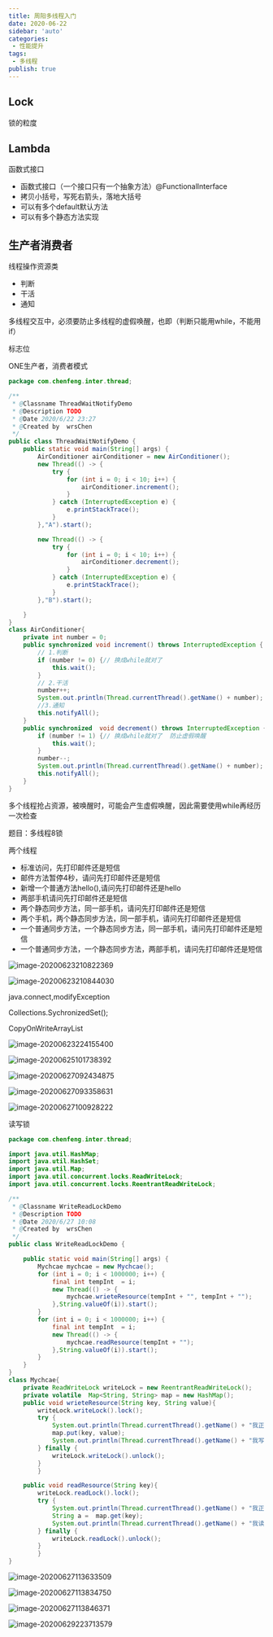 ```yaml
---
title: 周阳多线程入门
date: 2020-06-22
sidebar: 'auto'
categories:
 - 性能提升
tags:
 - 多线程
publish: true
---
```


## Lock

锁的粒度

## Lambda

函数式接口

* 函数式接口（一个接口只有一个抽象方法）@FunctionalInterface
* 拷贝小括号，写死右箭头，落地大括号
* 可以有多个default默认方法
* 可以有多个静态方法实现

## 生产者消费者

线程操作资源类

* 判断
* 干活
* 通知

多线程交互中，必须要防止多线程的虚假唤醒，也即（判断只能用while，不能用if）

标志位

ONE生产者，消费者模式

```java
package com.chenfeng.inter.thread;

/**
 * @Classname ThreadWaitNotifyDemo
 * @Description TODO
 * @Date 2020/6/22 23:27
 * @Created by  wrsChen
 */
public class ThreadWaitNotifyDemo {
    public static void main(String[] args) {
        AirConditioner airConditioner = new AirConditioner();
        new Thread(() -> {
            try {
                for (int i = 0; i < 10; i++) {
                    airConditioner.increment();
                }
            } catch (InterruptedException e) {
                e.printStackTrace();
            }
        },"A").start();

        new Thread(() -> {
            try {
                for (int i = 0; i < 10; i++) {
                    airConditioner.decrement();
                }
            } catch (InterruptedException e) {
                e.printStackTrace();
            }
        },"B").start();

    }
}
class AirConditioner{
    private int number = 0;
    public synchronized void increment() throws InterruptedException {
        // 1.判断
        if (number != 0) {// 换成while就对了
            this.wait();
        }
        // 2.干活
        number++;
        System.out.println(Thread.currentThread().getName() + number);
        //3.通知
        this.notifyAll();
    }
    public synchronized  void decrement() throws InterruptedException {
        if (number != 1) {// 换成while就对了  防止虚假唤醒
            this.wait();
        }
        number--;
        System.out.println(Thread.currentThread().getName() + number);
        this.notifyAll();
    }
}
```

多个线程抢占资源，被唤醒时，可能会产生虚假唤醒，因此需要使用while再经历一次检查

题目：多线程8锁

两个线程

* 标准访问，先打印邮件还是短信
* 邮件方法暂停4秒，请问先打印邮件还是短信
* 新增一个普通方法hello(),请问先打印邮件还是hello
* 两部手机请问先打印邮件还是短信
* 两个静态同步方法，同一部手机，请问先打印邮件还是短信
* 两个手机，两个静态同步方法，同一部手机，请问先打印邮件还是短信
* 一个普通同步方法，一个静态同步方法，同一部手机，请问先打印邮件还是短信
* 一个普通同步方法，一个静态同步方法，两部手机，请问先打印邮件还是短信

![image-20200623210822369](../images/image-20200623210822369.png)

![image-20200623210844030](../images/image-20200623210844030.png)

java.connect,modifyException

Collections.SychronizedSet();

CopyOnWriteArrayList

![image-20200623224155400](../images/image-20200623224155400.png)

![image-20200625101738392](../images/image-20200625101738392.png)

![image-20200627092434875](../images/image-20200627092434875.png)

![image-20200627093358631](../images/image-20200627093358631.png)

![image-20200627100928222](../images/image-20200627100928222.png)

读写锁

```java
package com.chenfeng.inter.thread;

import java.util.HashMap;
import java.util.HashSet;
import java.util.Map;
import java.util.concurrent.locks.ReadWriteLock;
import java.util.concurrent.locks.ReentrantReadWriteLock;

/**
 * @Classname WriteReadLockDemo
 * @Description TODO
 * @Date 2020/6/27 10:08
 * @Created by  wrsChen
 */
public class WriteReadLockDemo {

    public static void main(String[] args) {
        Mychcae mychcae = new Mychcae();
        for (int i = 0; i < 1000000; i++) {
            final int tempInt  = i;
            new Thread(() -> {
                mychcae.wrieteResource(tempInt + "", tempInt + "");
            },String.valueOf(i)).start();
        }
        for (int i = 0; i < 1000000; i++) {
            final int tempInt  = i;
            new Thread(() -> {
                mychcae.readResource(tempInt + "");
            },String.valueOf(i)).start();
        }
    }
}
class Mychcae{
    private ReadWriteLock writeLock = new ReentrantReadWriteLock();
    private volatile  Map<String, String> map = new HashMap();
    public void wrieteResource(String key, String value){
        writeLock.writeLock().lock();
        try {
            System.out.println(Thread.currentThread().getName() + "我正在写" + key);
            map.put(key, value);
            System.out.println(Thread.currentThread().getName() + "我写完了");
        } finally {
            writeLock.writeLock().unlock();
        }
        }

    public void readResource(String key){
        writeLock.readLock().lock();
        try {
            System.out.println(Thread.currentThread().getName() + "我正在读");
            String a =  map.get(key);
            System.out.println(Thread.currentThread().getName() + "我读完了" + a);
        } finally {
            writeLock.readLock().unlock();
        }
        }
}
```

![image-20200627113633509](../images/image-20200627113633509.png)

![image-20200627113834750](../images/image-20200627113834750.png)

![image-20200627113846371](../images/image-20200627113846371.png)

![image-20200629223713579](../images/image-20200629223713579.png)